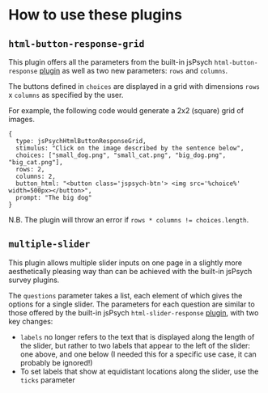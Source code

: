 # How to use these plugins

## `html-button-response-grid`

This plugin offers all the parameters from the built-in jsPsych `html-button-response` [plugin](https://www.jspsych.org/7.3/plugins/html-button-response/) as well as two new parameters: `rows` and `columns`.

The buttons defined in `choices` are displayed in a grid with dimensions `rows` x `columns` as specified by the user.

For example, the following code would generate a 2x2 (square) grid of images.

```
{
  type: jsPsychHtmlButtonResponseGrid,
  stimulus: "Click on the image described by the sentence below",
  choices: ["small_dog.png", "small_cat.png", "big_dog.png", "big_cat.png"],
  rows: 2,
  columns: 2,
  button_html: "<button class='jspsych-btn'> <img src='%choice%' width=500px></button>",
  prompt: "The big dog"
}
```

N.B. The plugin will throw an error if `rows * columns != choices.length`.

## `multiple-slider`

This plugin allows multiple slider inputs on one page in a slightly more aesthetically pleasing way than can be achieved with the built-in jsPsych survey plugins.

The `questions` parameter takes a list, each element of which gives the options for a single slider. The parameters for each question are similar to those offered by the built-in jsPsych `html-slider-response` [plugin](https://www.jspsych.org/7.3/plugins/html-slider-response/), with two key changes:

- `labels` no longer refers to the text that is displayed along the length of the slider, but rather to two labels that appear to the left of the slider: one above, and one below (I needed this for a specific use case, it can probably be ignored!)
- To set labels that show at equidistant locations along the slider, use the `ticks` parameter

